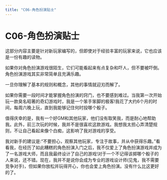 ```yaml
---
title: "C06-角色扮演贴士"
---
```

# C06-角色扮演贴士

这部分内容主要是针对新玩家编写的，但即使对于经验丰富的玩家来说，它也应该是一份有趣的读物。

如果你对角色扮演游戏很陌生，它们可能看起来有点复杂和吓人，但不要被吓倒。角色扮演游戏其实非常简单且充满乐趣。

一旦你理解了基本的规则和概念，其他的事情就迎刃而解了。

如果你需要一段时间才能掌握角色扮演的窍门，也不要感到难过。当我第一次开始玩一款臭名昭著的奇幻游戏时，我是一个笨手笨脚的极客!我花了大约6个月的时间，每周六晚上玩，直到我能够记住何时投哪个骰子。

值得庆幸的是，我有一个好GM和其他玩家，他们没有取笑我，而是耐心地帮助我。此外，前三次玩的时候，我并不是很喜欢这款游戏。我想我太担心弄清楚规则，不让自己看起来像个白痴，这影响了我对游戏的享受。

我对新手的建议是:“不要担心，观察其他玩家，专注于故事，并从中获得乐趣。”看看我，在经历了如此糟糕的角色扮演入门之后，我不仅爱上了角色扮演游戏并成为了一名游戏大师，而且我最终设计了自己的游戏!对于一个不记得该掷哪个骰子的人来说，还不错。现在，我并不是说你会成为专业的游戏设计师(见鬼，我不需要竞争对手)，但如果你放松并玩得开心，你也会爱上角色扮演。没有什么比这更好的了。
